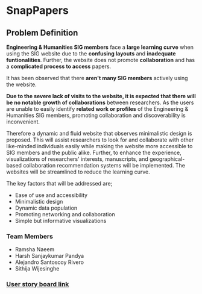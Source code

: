 # SnapPapers

## Problem Definition

**Engineering & Humanities SIG members** face a **large learning curve** when using the SIG website due to the **confusing layouts** and **inadequate funtionalities**. Further, the website does not promote **collaboration** and has a **complicated process to access** papers.

It has been observed that there **aren't many SIG members** actively using the website.

**Due to the severe lack of visits to the website, it is expected that there will be no notable growth of collaborations** between researchers. As the users are unable to easily identify **related work or profiles** of the Engineering & Humanities SIG members, promoting collaboration and discoverability is inconvenient.

Therefore a dynamic and fluid website that observes minimalistic design is proposed. This will assist researchers to look for and collaborate with other like-minded individuals easily while making the website more accessible to SIG members and the public alike. Further, to enhance the experience, visualizations of researchers' interests, manuscripts, and geographical-based collaboration recommendation systems will be implemented. The websites will be streamlined to reduce the learning curve.

The key factors that will be addressed are;
- Ease of use and accessibility
- Minimalistic design
- Dynamic data population
- Promoting networking and collaboration
- Simple but informative visualizations

### Team Members
* Ramsha Naeem
* Harsh Sanjaykumar Pandya
* Alejandro Santoscoy Rivero
* Sithija Wijesinghe


### [User story board link](https://landofooo.storiesonboard.com/storymap/snappapers)


